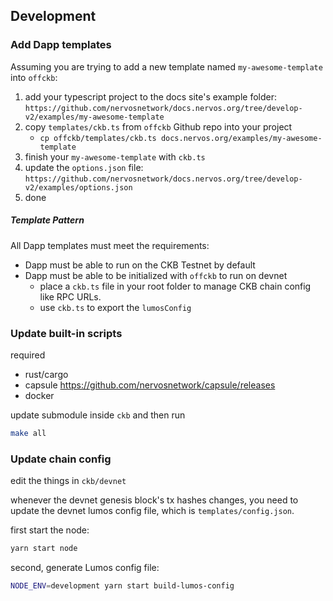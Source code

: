 ## Development

### Add Dapp templates

Assuming you are trying to add a new template named `my-awesome-template` into `offckb`:

1. add your typescript project to the docs site's example folder: `https://github.com/nervosnetwork/docs.nervos.org/tree/develop-v2/examples/my-awesome-template`
2. copy `templates/ckb.ts` from `offckb` Github repo into your project
   - `cp offckb/templates/ckb.ts docs.nervos.org/examples/my-awesome-template`
3. finish your `my-awesome-template` with `ckb.ts`
4. update the `options.json` file: `https://github.com/nervosnetwork/docs.nervos.org/tree/develop-v2/examples/options.json`
5. done

##### Template Pattern

All Dapp templates must meet the requirements:

- Dapp must be able to run on the CKB Testnet by default
- Dapp must be able to be initialized with `offckb` to run on devnet
  - place a `ckb.ts` file in your root folder to manage CKB chain config like RPC URLs.
  - use `ckb.ts` to export the `lumosConfig`

### Update built-in scripts

required

- rust/cargo
- capsule https://github.com/nervosnetwork/capsule/releases
- docker

update submodule inside `ckb` and then run

```sh
make all
```

### Update chain config

edit the things in `ckb/devnet`

whenever the devnet genesis block's tx hashes changes, you need to update the devnet lumos config file, which is `templates/config.json`.

first start the node:

```sh
yarn start node
```

second, generate Lumos config file:

```sh
NODE_ENV=development yarn start build-lumos-config
```
